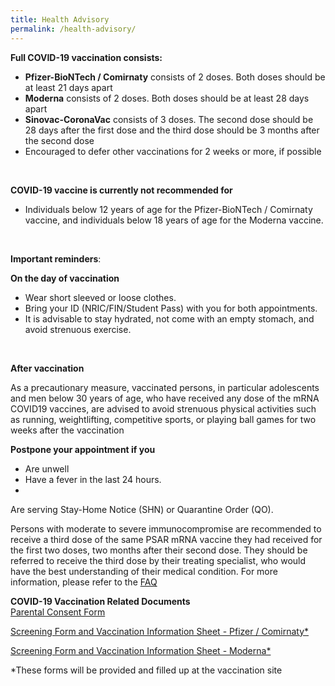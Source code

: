```yaml
---
title: Health Advisory
permalink: /health-advisory/
---
```

**Full COVID-19 vaccination consists:**

- **Pfizer-BioNTech / Comirnaty** consists of 2 doses. Both doses should be at least 21 days apart 
- **Moderna** consists of 2 doses. Both doses should be at least 28 days apart
- **Sinovac-CoronaVac** consists of 3 doses. The second dose should be 28 days after the first dose and the third dose should be 3 months after the second dose
-  Encouraged to defer other vaccinations for 2 weeks or more, if possible
  <br/>

**COVID-19 vaccine is currently not recommended for**

- Individuals below 12 years of age for the Pfizer-BioNTech / Comirnaty vaccine, and individuals below 18 years of age for the Moderna vaccine.
<br/>

**Important reminders**:

**On the day of vaccination**

* Wear short sleeved or loose clothes.
* Bring your ID (NRIC/FIN/Student Pass) with you for both appointments.
* It is advisable to stay hydrated, not come with an empty stomach, and avoid strenuous exercise.
<br/>

**After vaccination**

As a precautionary measure, vaccinated persons, in particular adolescents and men below 30 years of age, who have received any dose of the mRNA COVID19 vaccines, are advised to avoid strenuous physical activities such as running, weightlifting, competitive sports, or playing ball games for two weeks after the vaccination
 <br/>

**Postpone your appointment if you**

- Are unwell
- Have a fever in the last 24 hours.
- 
 Are serving Stay-Home Notice (SHN) or Quarantine Order (QO).


Persons with moderate to severe immunocompromise are recommended to receive a third dose of the same PSAR mRNA vaccine they had received for the first two doses, two months after their second dose.  They should be referred to receive the third dose by their treating specialist, who would have the best understanding of their medical condition. For more information, please refer to the [FAQ](https://www.moh.gov.sg/covid-19/vaccination/faqs---enhanced-primary-series)
 <br/>
 
 **COVID-19 Vaccination Related Documents**<br>
 [Parental Consent Form](https://go.gov.sg/parcf) <br>
 
[Screening Form and Vaccination Information Sheet - Pfizer / Comirnaty*](http://go.gov.sg/visp)<br>

 [Screening Form and Vaccination Information Sheet - Moderna*](https://go.gov.sg/vism)<br>
 
  *These forms will be provided and filled up at the vaccination site